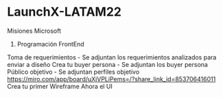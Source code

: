 # LaunchX-LATAM22
Misiones Microsoft

1. Programación FrontEnd

Toma de requerimientos - Se adjuntan los requerimientos analizados para enviar a diseño
Crea tu buyer persona - Se adjuntan los buyer persona
Público objetivo - Se adjuntan perfiles objetivo
https://miro.com/app/board/uXjVPLiPems=/?share_link_id=853706416011
Crea tu  primer Wireframe
Ahora el UI
